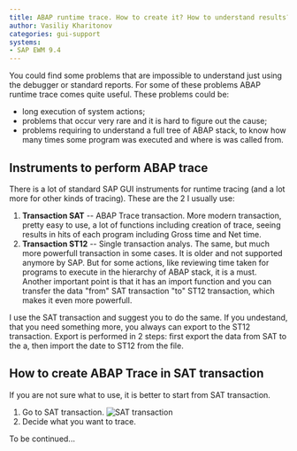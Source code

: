 ```yaml
---
title: ABAP runtime trace. How to create it? How to understand results?
author: Vasiliy Kharitonov
categories: gui-support
systems:
- SAP EWM 9.4
---
```


You could find some problems that are impossible to understand just using the debugger or standard reports. For some of these problems ABAP runtime trace comes quite useful. These problems could be:

- long execution of system actions;
- problems that occur very rare and it is hard to figure out the cause;
- problems requiring to understand a full tree of ABAP stack, to know how many times some program was executed and where is was called from.

## Instruments to perform ABAP trace

There is a lot of standard SAP GUI instruments for runtime tracing (and a lot more for other kinds of tracing). These are the 2 I usually use:

1. **Transaction SAT** -- ABAP Trace transaction. More modern transaction, pretty easy to use, a lot of functions including creation of trace, seeing results in hits of each program including Gross time and Net time.
2. **Transaction ST12** -- Single transaction analys. The same, but much more powerfull transaction in some cases. It is older and not supported anymore by SAP. But for some actions, like reviewing time taken for programs to execute in the hierarchy of ABAP stack, it is a must. Another important point is that it has an import function and you can transfer the data "from" SAT transaction "to" ST12 transaction, which makes it even more powerfull.

I use the SAT transaction and suggest you to do the same. If you undestand, that you need something more, you always can export to the ST12 transaction. Export is performed in 2 steps: first export the data from SAT to the a, then import the date to ST12 from the file.

## How to create ABAP Trace in SAT transaction

If you are not sure what to use, it is better to start from SAT transaction.

1. Go to SAT transaction. ![SAT transaction](https://sap.how/assets/i/2018/09/sat.png "SAT transaction")
2. Decide what you want to trace.

To be continued...
